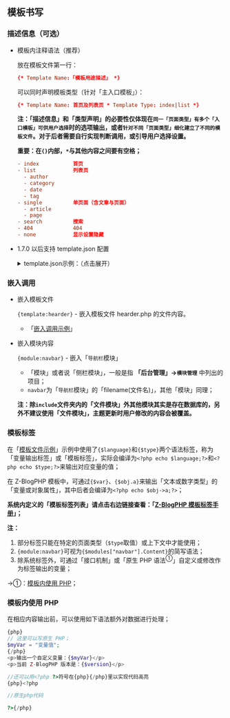 ## 模板书写

### 描述信息（可选）

- 模板内注释语法（推荐）

  放在模板文件第一行：

  ```conf
  {* Template Name:「模板用途描述」 *}
  ```

  可以同时声明模板类型（针对「主入口模板」）：

  ```conf
  {* Template Name: 首页及列表页 * Template Type: index|list *}
  ```

  **注：「描述信息」和「类型声明」的必要性仅体现在`同一「页面类型」有多个「入口模板」可供用户选择`时的选项输出，或者`针对不同「页面类型」细化建立了不同的模板文件`。对于后者需要自行实现判断调用，或引导用户选择设置。**

  **重要：在`{}`内部，`*`与其他内容之间要有空格；**

  ```conf
  - index           首页
  - list            列表页
    - author
    - category
    - date
    - tag
  - single          单页面（含文章与页面）
    - article
    - page
  - search          搜索
  - 404             404
  - none            显示设置隐藏
  ```

- 1.7.0 以后支持 template.json 配置

  <details>
  <summary>template.json示例：（点击展开）</summary>

  ```json
  {
      "id": "主题ID",
      "templates": [
          {
              "filename": "index",
              "type": "list",
              "name": "列表自动模板"
          },
          {
              "filename": "single",
              "type": "single",
              "name": "文章/单页自动模板"
          }
      ]
  }
  ```
  </details>

### 嵌入调用

- 嵌入模板文件

  `{template:hearder}` - 嵌入模板文件 hearder.php 的文件内容。

  - 「[嵌入调用示例](#%e7%a4%ba%e4%be%8b "嵌入调用示例")」

- 嵌入模块内容

  `{module:navbar}` - 嵌入「`导航栏`模块」

  - 「模块」或者说「侧栏模块」，一般是指 **「后台管理」→`模块管理`** 中列出的项目；
  - `navbar`为「`导航栏`模块」的「filename(文件名)」，其他「模块」同理；

  **注：除`include`文件夹内的「文件模块」外其他模块其实是存在数据库的，另外不建议使用「文件模块」，主题更新时用户修改的内容会被覆盖。**


### 模板标签

在「[模板文件示例](#%e7%a4%ba%e4%be%8b "模板文件示例")」示例中使用了`{$language}`和`{$type}`两个语法标签，称为「变量输出标签」或「模板标签」，实际会编译为`<?php echo $language;?>`和`<?php echo $type;?>`来输出对应变量的值；

在 Z-BlogPHP 模板中，可通过`{$var}`、`{$obj.a}`来输出「文本或数字类型」的「变量或对象属性」，其中后者会编译为`<?php echo $obj->a;?>`；

**系统内定义的「模板标签列表」请点击右边链接查看：「[Z-BlogPHP 模板标签手册](./../../markup/ "Z-BlogPHP 模板标签手册")」；**

**注：**
1. 部分标签只能在特定的页面类型（`$type`取值）或上下文中才能使用；
2. `{module:navbar}`可视为`{$modules["navbar"].Content}`的简写语法；
3. 除系统标签外，可通过「接口机制」或「原生 PHP 语法<sup>①</sup>」自定义或修改作为标签输出的变量；

→①：[模板内使用 PHP](#%e6%a8%a1%e6%9d%bf%e5%86%85%e4%bd%bf%e7%94%a8-php "模板内使用 PHP")；

### 模板内使用 PHP

在相应内容输出前，可以使用如下语法额外对数据进行处理；

```php
{php}
// 这里可以写原生 PHP；
$myVar = "变量值";
{/php}
<p>输出一个自定义变量：{$myVar}</p>
<p>当前 Z-BlogPHP 版本是：{$version}</p>

//还可以用<?php ?>符号在{php}{/php}里以实现代码高亮
{php}<?php

//原生php代码

?>{/php}
```
